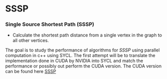 # SSSP

 ### Single Source Shortest Path (SSSP)
 *  Calculate the shortest path distance from a single vertex in the graph to all other vertices.

   The goal is to study the performance of algorithms for *SSSP* using parallel computation in c++ using SYCL. 
   The first attempt will be to translate the implementation done in CUDA by NVIDIA into SYCL and match the performance or possibly out perform the CUDA version. 
   The CUDA version can be found here [SSSP](https://github.com/tpn/cuda-samples/blob/master/v8.0/7_CUDALibraries/nvgraph_SSSP/nvgraph_SSSP.cpp)
